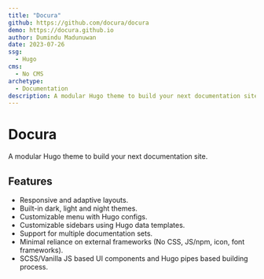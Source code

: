 ```yaml
---
title: "Docura"
github: https://github.com/docura/docura
demo: https://docura.github.io
author: Dumindu Madunuwan
date: 2023-07-26
ssg:
  - Hugo
cms:
  - No CMS
archetype:
  - Documentation
description: A modular Hugo theme to build your next documentation site
---
```


# Docura

A modular Hugo theme to build your next documentation site.

## Features

- Responsive and adaptive layouts.
- Built-in dark, light and night themes.
- Customizable menu with Hugo configs.
- Customizable sidebars using Hugo data templates.
- Support for multiple documentation sets.
- Minimal reliance on external frameworks (No CSS, JS/npm, icon, font frameworks).
- SCSS/Vanilla JS based UI components and Hugo pipes based building process.
